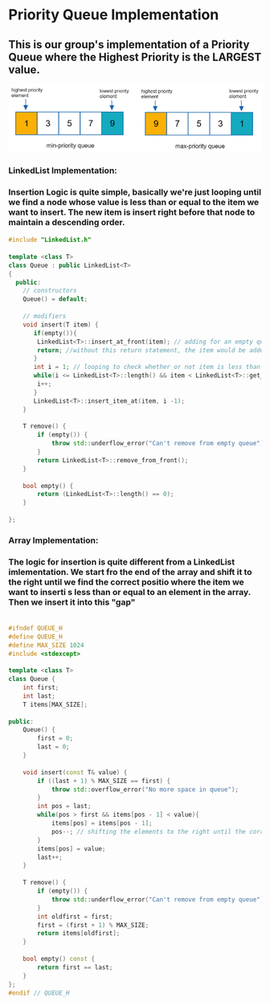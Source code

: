 # Priority Queue Implementation
## This is our group's implementation of a Priority Queue where the Highest Priority is the LARGEST value.

![Alt text](image.png)

### LinkedList Implementation: 
### Insertion Logic is quite simple, basically we're just looping until we find a node whose value is less than or equal to the item we want to insert. The new item is insert right before that node to maintain a descending order.


```cpp
#include "LinkedList.h"

template <class T>
class Queue : public LinkedList<T>
{
  public:
    // constructors
    Queue() = default;

    // modifiers
    void insert(T item) {
       if(empty()){
        LinkedList<T>::insert_at_front(item); // adding for an empty queue
        return; //without this return statement, the item would be added twice in an empty list!
       }
       int i = 1; // looping to check whether or not item is less than an element (basically, we want to loop until the next max)
       while(i <= LinkedList<T>::length() && item < LinkedList<T>::get_item_at(i)){
        i++;
       }
       LinkedList<T>::insert_item_at(item, i -1);
    }

    T remove() {
        if (empty()) {
            throw std::underflow_error("Can't remove from empty queue");
        }       
        return LinkedList<T>::remove_from_front();
    }

    bool empty() {
        return (LinkedList<T>::length() == 0);
    }

};
```

### Array Implementation:
### The logic for insertion is quite different from a LinkedList imlementation. We start fro the end of the array and shift it to the right until we find the correct positio where the item we want to inserti s less than or equal to an element in the array. Then we insert it into this "gap"

```cpp

#ifndef QUEUE_H
#define QUEUE_H
#define MAX_SIZE 1024
#include <stdexcept>

template <class T>
class Queue {
    int first;
    int last;
    T items[MAX_SIZE];

public:
    Queue() {
        first = 0;
        last = 0;
    }

    void insert(const T& value) {
        if ((last + 1) % MAX_SIZE == first) {
            throw std::overflow_error("No more space in queue");
        }
        int pos = last;
        while(pos > first && items[pos - 1] < value){
            items[pos] = items[pos - 1];
            pos--; // shifting the elements to the right until the correct spot is found
        }
        items[pos] = value;
        last++;
    }

    T remove() {
        if (empty()) {
            throw std::underflow_error("Can't remove from empty queue");
        }
        int oldfirst = first;
        first = (first + 1) % MAX_SIZE;
        return items[oldfirst];
    }

    bool empty() const {
        return first == last;
    }
};
#endif // QUEUE_H


```

